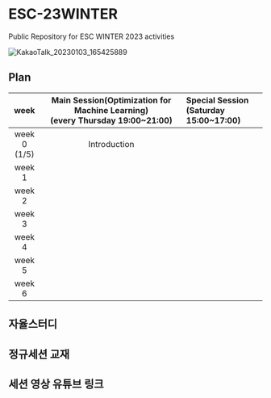 # ESC-23WINTER
Public Repository for ESC WINTER 2023 activities

![KakaoTalk_20230103_165425889](https://user-images.githubusercontent.com/56993675/210739941-2714df30-92ed-4cfc-a76f-2f075ccacf47.jpg)

## Plan

|week|Main Session(Optimization for Machine Learning)<br>(every Thursday 19:00~21:00)| Special Session<br>(Saturday 15:00~17:00)|
|:--:|:--------------------------:|:------------------------|
|week 0<br>(1/5)|Introduction| |
|week 1<br> |<br/>| |
|week 2<br> |<br/>| |
|week 3<br> |<br/>| |
|week 4<br> |<br/>| |
|week 5<br> |<br/>| |
|week 6<br> |<br/>| |

## 자율스터디


## 정규세션 교재


## 세션 영상 유튜브 링크

